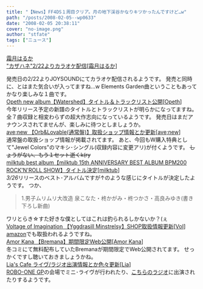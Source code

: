 ```yaml
---
title: "【News】FF4DS１周目クリア。月の地下渓谷かなりキツかったんですけど…w"
path: "/posts/2008-02-05--wp0633"
date: "2008-02-05 20:38:11"
cover: "no-image.png"
author: "stfate"
tags: ["ニュース"]
---
```


<style type="text/css">
<!--
p {white-space: pre-wrap};
-->
</style>

<a class="topics" href="http://joysound.com/ex/search/karaoke/_selSongNo_169387_song.htm" target="_blank">霜月はるか "カザハネ"2/22よりカラオケ配信</a><span class="junre">[<a href="http://shimotsukin.com/" target="_blank">霜月はるか</a>]</span>
<div class="news">発売日の2/22よりJOYSOUNDにてカラオケ配信されるようです。
発売と同時に、とはまた気合いが入ってますね…w
Elements Garden曲ということもあってかなり楽しみな１曲です。</div>
<a class="topics" href="http://www.opeth.com/" target="_blank">Opeth new album【Watershed】タイトル＆トラックリスト公開</a><span class="junre">[<a href="http://www.opeth.com/" target="_blank">Opeth</a>]</span>
<div class="news">今年リリース予定の新譜のタイトルとトラックリストが明らかになってますね。
全７曲収録と相変わらずの超大作志向になっているようです。
発売日はまだアナウンスされてませんが、楽しみに待つとしましょうか。</div>
<a class="topics" href="http://www.avenew.jp/" target="_blank">ave;new 【Orb&Lovable(通常盤)】取扱ショップ情報とか更新</a><span class="junre">[<a href="http://www.avenew.jp/" target="_blank">ave;new</a>]</span>
<div class="news">通常盤の取扱ショップ情報が掲載されてます。
あと、今回もW購入特典として"Jewel Colors"のマキシ･シングル(収録内容に変更アリ)が付くようです。
<del>しょうがない、もう１セット逝くk(ry</del></div>
<a class="topics" href="http://milktub.com/" target="_blank">milktub best album【milktub 15th ANNIVERSARY BEST ALBUM BPM200 ROCK'N'ROLL SHOW】タイトル決定</a><span class="junre">[<a href="http://milktub.com/" target="_blank">milktub</a>]</span>
<div class="news"><em>3/26</em>リリースのベスト･アルバムですが↑のような感じにタイトルが決定したようです。
つか、<blockquote>1.男子ムリムリ大改造 泉こなた・柊かがみ・柊つかさ・高良みゆき(書き下ろし新曲)</blockquote>ワリとらき☆すた好きな僕としてはこれは釣られるしかないか？(ぇ</div>
<a class="topics" href="http://www.voltagenation.com/emb/" target="_blank">Voltage of Imagination 【Yggdrasill Minstrelsy】SHOP取扱情報更新</a><span class="junre">[<a href="http://www.voltagenation.com/" target="_blank">VoI</a>]</span>
<div class="news"><a href="http://www.amazon.co.jp/Yggdrasill-Minstrelsy-竏鈀-Eternal-Skywalker竏鈀/dp/B0013HOGYU/ref=sr_1_2?ie=UTF8&s=gateway&qid=1202223714&sr=8-2" target="_blank">amazon</a>でも取扱われるようですね。</div>
<a class="topics" href="http://amorkana.jp/" target="_blank">Amor Kana 【Bremana】期間限定Web公開</a><span class="junre">[<a href="http://amorkana.jp/" target="_blank">Amor Kana</a>]</span>
<div class="news">冬コミにて無料配布していた<a herf="http://naturalsound.jp/bremana/index.html" target="_blank">Bremana</a>が期間限定でWeb公開されてます。
せっかくですし聴いておきましょうかね。</div>
<a class="topics" href="http://blog.lias-cafe.com/" target="_blank">Lia's Cafe ライヴ/ラジオ出演情報とか色々更新</a><span class="junre">[<a href="http://www.lias-cafe.com/" target="_blank">Lia</a>]</span>
<div class="news"><a href="www.robo-one.com" target="_blank">ROBO-ONE GP</a>の会場でミニ･ライヴが行われたり、<a href="www.usen-cs.com/fanfan/index.html" target="_blank">こちらのラジオ</a>に出演されたりするようです。</div>
